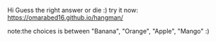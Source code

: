 Hi
Guess the right answer or die :)
try it now:
https://omarabed16.github.io/hangman/


note:the choices is between "Banana", "Orange", "Apple", "Mango"   :)
